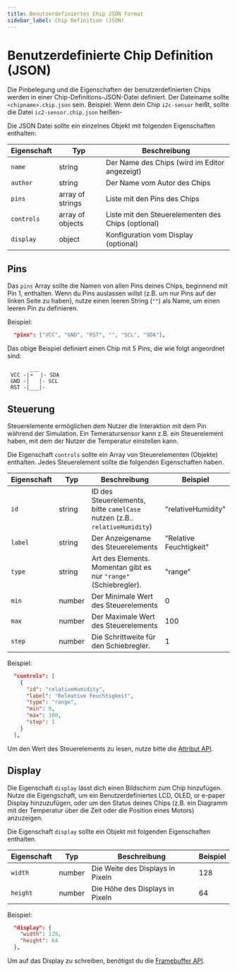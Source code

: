 ```yaml
---
title: Benutzerdefiniertes Chip JSON Format
sidebar_label: Chip Definition (JSON)
---
```


# Benutzerdefinierte Chip Definition (JSON)

Die Pinbelegung und die Eigenschaften der benutzerdefinierten Chips werden in einer Chip-Definitions-JSON-Datei definiert. Der Dateiname sollte `<chipname>.chip.json` sein. Beispiel: Wenn dein Chip `i2c-sensor` heißt, sollte die Datei `ic2-sensor.chip.json` heißen-

Die JSON Datei sollte ein einzelnes Objekt mit folgenden Eigenschaften enthalten:

| Eigenschaft| Typ              | Beschreibung                                                            |
| ---------- | ---------------- | ----------------------------------------------------------------------- |
| `name`     | string           | Der Name des Chips (wird im Editor angezeigt)                           |
| `author`   | string           | Der Name vom Autor des Chips                                            |
| `pins`     | array of strings | Liste mit den Pins des Chips                                            |
| `controls` | array of objects | Liste mit den Steuerelementen des Chips (optional)                      |
| `display`  | object           | Konfiguration vom Display (optional)                                    |

## Pins

Das `pins` Array sollte die Namen von allen Pins deines Chips, beginnend mit Pin 1, enthalten. Wenn du Pins auslassen willst (z.B. um nur Pins auf der linken Seite zu haben), nutze einen leeren String (`""`) als Name, um einen leeren Pin zu definieren.

Beispiel:

```json
  "pins": ["VCC", "GND", "RST", "", "SCL", "SDA"],
```

Das obige Beispiel definiert einen Chip mit 5 Pins, die wie folgt angeordnet sind:

```
       ___
 VCC -|⚬  |- SDA
 GND -|   |- SCL
 RST -|___|-
```

## Steuerung

Steuerelemente ermöglichen dem Nutzer die Interaktion mit dem Pin während der Simulation. Ein Temeratursensor kann z.B. ein Steuerelement haben, mit dem der Nutzer die Temperatur einstellen kann. 

Die Eigenschaft `controls` sollte ein Array von Steuerelementen (Objekte) enthalten. Jedes Steuerelement sollte die folgenden Eigenschaften haben.

| Eigenschaft | Typ   | Beschreibung                                                                               | Beispiel            |
| -------- | ------ | -------------------------------------------------------------------------------------------- | ------------------- |
| `id`     | string | ID des Steuerelements, bitte `camelCase` nutzen (z.B.. `relativeHumidity`)                   | "relativeHumidity"  |
| `label`  | string | Der Anzeigename des Steuerelements                                                           | "Relative Feuchtigkeit" |
| `type`   | string | Art des Elements. Momentan gibt es nur `"range"` (Schiebregler).                             | "range"             |
| `min`    | number | Der Minimale Wert des Steuerelements                                                         | 0                   |
| `max`    | number | Der Maximale Wert des Steuerelements                                                         | 100                 |
| `step`   | number | Die Schrittweite für den Schiebregler.                                                       | 1                   |

Beispiel:

```json
  "controls": [
    {
      "id": "relativeHumidity",
      "label": "Releative Feuchtigkeit",
      "type": "range",
      "min": 0,
      "max": 100,
      "step": 1
    }
  ],
```

Um den Wert des Steuerelements zu lesen, nutze bitte die [Attribut API](../chips-api/attributes).

## Display

Die Eigenschaft `display` lässt dich einen Bildschirm zum Chip hinzufügen. Nutze die Eigengschaft, um ein Benutzerdefiniertes LCD, OLED, or e-paper Display hinzuzufügen, oder um den Status deines Chips (z.B. ein Diagramm mit der Temperatur über die Zeit oder die Position eines Motors) anzuzeigen.

Die Eigenschaft `display` sollte ein Objekt mit folgenden Eigenschaften enthalten.

| Eigenschaft | Typ | Beschreibung                      | Beispiel |
| -------- | ------ | ------------------------------------ | ------- |
| `width`  | number | Die Weite des Displays in Pixeln  | 128     |
| `height` | number | Die Höhe des Displays in Pixeln | 64      |

Beispiel:

```json
  "display": {
    "width": 128,
    "height": 64
  },
```

Um auf das Display zu schreiben, benötigst du die [Framebuffer API](../chips-api/framebuffer).
